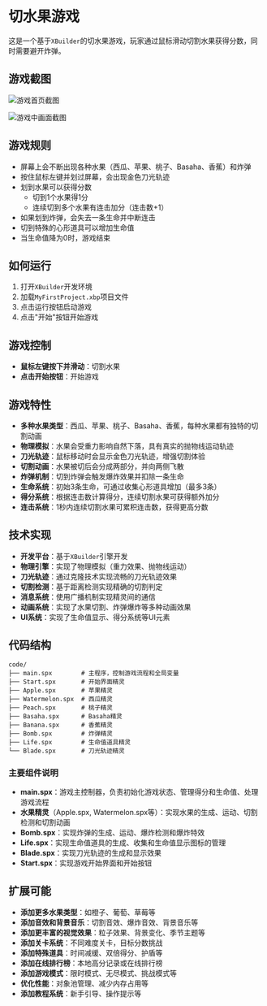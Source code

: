 # 切水果游戏

这是一个基于`XBuilder`的切水果游戏，玩家通过鼠标滑动切割水果获得分数，同时需要避开炸弹。

## 游戏截图

![游戏首页截图](http://qupfile.cloudvdn.com/%E9%A6%96%E9%A1%B5.png)

![游戏中画面截图](http://qupfile.cloudvdn.com/%E6%B8%B8%E6%88%8F%E4%B8%AD%E7%94%BB%E9%9D%A2.png)
## 游戏规则

- 屏幕上会不断出现各种水果（西瓜、苹果、桃子、Basaha、香蕉）和炸弹
- 按住鼠标左键并划过屏幕，会出现金色刀光轨迹
- 划到水果可以获得分数
  - 切到1个水果得1分
  - 连续切到多个水果有连击加分（连击数+1）
- 如果划到炸弹，会失去一条生命并中断连击
- 切到特殊的心形道具可以增加生命值
- 当生命值降为0时，游戏结束

## 如何运行

1. 打开`XBuilder`开发环境
2. 加载`MyFirstProject.xbp`项目文件
3. 点击运行按钮启动游戏
4. 点击"开始"按钮开始游戏

## 游戏控制

- **鼠标左键按下并滑动**：切割水果
- **点击开始按钮**：开始游戏

## 游戏特性

- **多种水果类型**：西瓜、苹果、桃子、Basaha、香蕉，每种水果都有独特的切割动画
- **物理模拟**：水果会受重力影响自然下落，具有真实的抛物线运动轨迹
- **刀光轨迹**：鼠标移动时会显示金色刀光轨迹，增强切割体验
- **切割动画**：水果被切后会分成两部分，并向两侧飞散
- **炸弹机制**：切到炸弹会触发爆炸效果并扣除一条生命
- **生命系统**：初始3条生命，可通过收集心形道具增加（最多3条）
- **得分系统**：根据连击数计算得分，连续切割水果可获得额外加分
- **连击系统**：1秒内连续切割水果可累积连击数，获得更高分数

## 技术实现

- **开发平台**：基于`XBuilder`引擎开发
- **物理引擎**：实现了物理模拟（重力效果、抛物线运动）
- **刀光轨迹**：通过克隆技术实现流畅的刀光轨迹效果
- **切割检测**：基于距离检测实现精确的切割判定
- **消息系统**：使用广播机制实现精灵间的通信
- **动画系统**：实现了水果切割、炸弹爆炸等多种动画效果
- **UI系统**：实现了生命值显示、得分系统等UI元素

## 代码结构

```
code/
├── main.spx        # 主程序，控制游戏流程和全局变量
├── Start.spx       # 开始界面精灵
├── Apple.spx       # 苹果精灵
├── Watermelon.spx  # 西瓜精灵
├── Peach.spx       # 桃子精灵
├── Basaha.spx      # Basaha精灵
├── Banana.spx      # 香蕉精灵
├── Bomb.spx        # 炸弹精灵
├── Life.spx        # 生命值道具精灵
└── Blade.spx       # 刀光轨迹精灵
```

### 主要组件说明

- **main.spx**：游戏主控制器，负责初始化游戏状态、管理得分和生命值、处理游戏流程
- **水果精灵**（Apple.spx, Watermelon.spx等）：实现水果的生成、运动、切割检测和切割动画
- **Bomb.spx**：实现炸弹的生成、运动、爆炸检测和爆炸特效
- **Life.spx**：实现生命值道具的生成、收集和生命值显示图标的管理
- **Blade.spx**：实现刀光轨迹的生成和显示效果
- **Start.spx**：实现游戏开始界面和开始按钮

## 扩展可能

- **添加更多水果类型**：如橙子、葡萄、草莓等
- **添加音效和背景音乐**：切割音效、爆炸音效、背景音乐等
- **添加更丰富的视觉效果**：粒子效果、背景变化、季节主题等
- **添加关卡系统**：不同难度关卡，目标分数挑战
- **添加特殊道具**：时间减缓、双倍得分、护盾等
- **添加在线排行榜**：本地高分记录或在线排行榜
- **添加游戏模式**：限时模式、无尽模式、挑战模式等
- **优化性能**：对象池管理、减少内存占用等
- **添加教程系统**：新手引导、操作提示等

